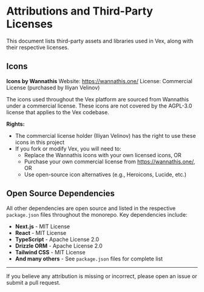 # Attributions and Third-Party Licenses

This document lists third-party assets and libraries used in Vex, along with their respective licenses.

## Icons

**Icons by Wannathis**
Website: https://wannathis.one/
License: Commercial License (purchased by Iliyan Velinov)

The icons used throughout the Vex platform are sourced from Wannathis under a commercial license. These icons are not covered by the AGPL-3.0 license that applies to the Vex codebase.

**Rights:**

- The commercial license holder (Iliyan Velinov) has the right to use these icons in this project
- If you fork or modify Vex, you will need to:
  - Replace the Wannathis icons with your own licensed icons, OR
  - Purchase your own commercial license from https://wannathis.one/, OR
  - Use open-source icon alternatives (e.g., Heroicons, Lucide, etc.)

## Open Source Dependencies

All other dependencies are open source and listed in the respective `package.json` files throughout the monorepo. Key dependencies include:

- **Next.js** - MIT License
- **React** - MIT License
- **TypeScript** - Apache License 2.0
- **Drizzle ORM** - Apache License 2.0
- **Tailwind CSS** - MIT License
- **And many others** - See `package.json` files for complete list

---

If you believe any attribution is missing or incorrect, please open an issue or submit a pull request.
